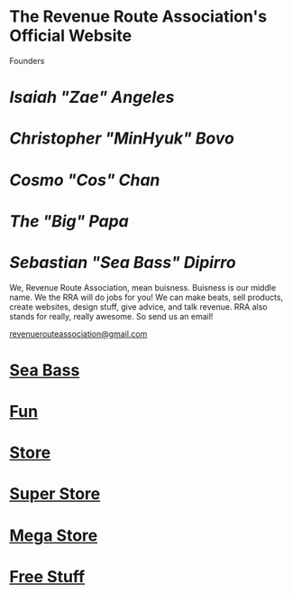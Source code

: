 # The Revenue Route Association's Official Website

<script async src="//pagead2.googlesyndication.com/pagead/js/adsbygoogle.js"></script>
<script>
  (adsbygoogle = window.adsbygoogle || []).push({
    google_ad_client: "ca-pub-4481580989029312",
    enable_page_level_ads: true
  });
</script>

Founders

# __*Isaiah "Zae" Angeles*__ 

# __*Christopher "MinHyuk" Bovo*__ 

# __*Cosmo "Cos" Chan*__ 

# __*The "Big" Papa*__ 

# __*Sebastian "Sea Bass" Dipirro*__ 

We, Revenue Route Association, mean buisness. Buisness is our middle name. We the RRA will do jobs for you! We can make beats, sell products, create websites, design stuff, give advice, and talk revenue. RRA also stands for really, really awesome. So send us an email!

revenuerouteassociation@gmail.com

# [Sea Bass](https://www.sebastiandipirro.com/)

# [Fun](https://www.theannoyingsite.com)

# [Store](https://revenue-route-association.myshopify.com/)

# [Super Store](https://www.instagram.com/chrisbsale/)

# [Mega Store](https://www.ebay.com/usr/quest1168?_trksid=p2047675.l2559)

# [Free Stuff](https://www.youtube.com/watch?v=dQw4w9WgXcQ)


